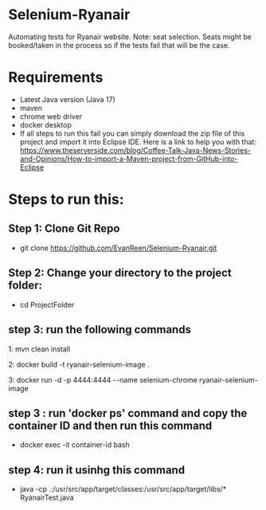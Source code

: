 # Selenium-Ryanair
Automating tests for Ryanair website.
Note: seat selection. Seats might be booked/taken in the process so if the tests fail that will be the case. 

# Requirements
- Latest Java version (Java 17)
- maven
- chrome web driver
- docker desktop
- If all steps to run this fail you can simply download the zip file of this project and import it into Eclipse IDE. Here is a link to help you with that:
    https://www.theserverside.com/blog/Coffee-Talk-Java-News-Stories-and-Opinions/How-to-import-a-Maven-project-from-GitHub-into-Eclipse
# Steps to run this: 

## Step 1: Clone Git Repo

- git clone https://github.com/EvanReen/Selenium-Ryanair.git

## Step 2: Change your directory to the project folder:

- cd ProjectFolder

## step 3: run the following commands 

1: mvn clean install

2: docker build -t ryanair-selenium-image .

3: docker run -d -p 4444:4444 --name selenium-chrome ryanair-selenium-image

## step 3 : run 'docker ps' command and copy the container ID and then run this command 

- docker exec -it container-id bash

## step 4: run it usinhg this command

- java -cp .:/usr/src/app/target/classes:/usr/src/app/target/libs/* RyanairTest.java


